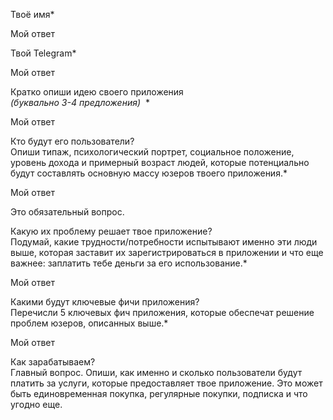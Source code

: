 Твоё имя*

Мой ответ

Твой Telegram*

Мой ответ

Кратко опиши идею своего приложения  
_(буквально 3-4 предложения)_  *

Мой ответ

Кто будут его пользователи?  
Опиши типаж, психологический портрет, социальное положение, уровень дохода и примерный возраст людей, которые потенциально будут составлять основную массу юзеров твоего приложения.*

Мой ответ

Это обязательный вопрос.

Какую их проблему решает твое приложение?    
Подумай, какие трудности/потребности испытывают именно эти люди выше, которая заставит их зарегистрироваться в приложении и что еще важнее: заплатить тебе деньги за его использование.*

Мой ответ

Какими будут ключевые фичи приложения?  
Перечисли 5 ключевых фич приложения, которые обеспечат решение проблем юзеров, описанных выше.*

Мой ответ

Как зарабатываем?    
Главный вопрос. Опиши, как именно и сколько пользователи будут платить за услуги, которые предоставляет твое приложение. Это может быть единовременная покупка, регулярные покупки, подписка и что угодно еще.